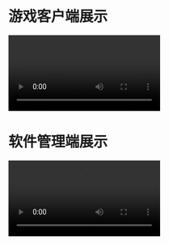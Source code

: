 # 游戏客户端展示
![image](https://user-images.githubusercontent.com/30934916/162675155-83e025e3-b122-4f04-aab4-61aa85827765.mp4)

# 软件管理端展示
![image](https://user-images.githubusercontent.com/30934916/162675265-6e400527-12b8-44e7-bc8b-4233f15f6dba.mp4)
